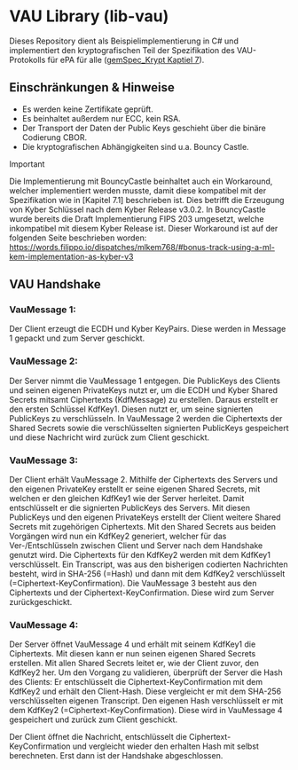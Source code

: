 # VAU Library (lib-vau)

Dieses Repository dient als Beispielimplementierung in C# und implementiert den kryptografischen Teil der Spezifikation des VAU-Protokolls für ePA für alle ([gemSpec_Krypt Kaptiel 7](https://gemspec.gematik.de/docs/gemSpec/gemSpec_Krypt/latest/#7)). 

## Einschränkungen & Hinweise

- Es werden keine Zertifikate geprüft. 
- Es beinhaltet außerdem nur ECC, kein RSA.
- Der Transport der Daten der Public Keys geschieht über die binäre Codierung CBOR.
- Die kryptografischen Abhängigkeiten sind u.a. Bouncy Castle.

> [!IMPORTANT]
> Die Implementierung mit BouncyCastle beinhaltet auch ein Workaround, welcher implementiert werden musste, damit diese kompatibel mit der Spezifikation wie in [Kapitel 7.1] beschrieben ist. Dies betrifft die Erzeugung von Kyber Schlüssel nach dem Kyber Release v3.0.2. In BouncyCastle wurde bereits die Draft Implementierung FIPS 203 umgesetzt, welche inkompatibel mit diesem Kyber Release ist. Dieser Workaround ist auf der folgenden Seite beschrieben worden:
> https://words.filippo.io/dispatches/mlkem768/#bonus-track-using-a-ml-kem-implementation-as-kyber-v3

## VAU Handshake
<!--
In der Datei [VauHandshakeTest.cs](lib-vau-csharp-test/VauHandshakeTest.cs) befindet sich eine Beispielimplementierung des gesamten Handshakes wie er in der Spezifikation im [Kapitel 7.1](https://gemspec.gematik.de/docs/gemSpec/gemSpec_Krypt/latest/#7.1) beschrieben ist:
-->

### VauMessage 1:
Der Client erzeugt die ECDH und Kyber KeyPairs. Diese werden in Message 1 gepackt und zum Server geschickt.

### VauMessage 2:
Der Server nimmt die VauMessage 1 entgegen. Die PublicKeys des Clients und seinen eigenen PrivateKeys nutzt er,
um die ECDH und Kyber Shared Secrets mitsamt Ciphertexts (KdfMessage) zu erstellen. Daraus erstellt er den ersten Schlüssel KdfKey1.
Diesen nutzt er, um seine signierten PublicKeys zu verschlüsseln. In VauMessage 2 werden die Ciphertexts der Shared
Secrets sowie die verschlüsselten signierten PublicKeys gespeichert und diese Nachricht wird zurück zum Client geschickt.

### VauMessage 3:
Der Client erhält VauMessage 2. Mithilfe der Ciphertexts des Servers und den eigenen PrivateKey erstellt er seine
eigenen Shared Secrets, mit welchen er den gleichen KdfKey1 wie der Server herleitet. Damit entschlüsselt er die signierten
PublicKeys des Servers. Mit diesen PublicKeys und den eigenen PrivateKeys erstellt der Client weitere Shared Secrets
mit zugehörigen Ciphertexts. Mit den Shared Secrets aus beiden Vorgängen wird nun ein KdfKey2 generiert, welcher für das
Ver-/Entschlüsseln zwischen Client und Server nach dem Handshake genutzt wird. Die Ciphertexts für den KdfKey2 werden mit
dem KdfKey1 verschlüsselt. Ein Transcript, was aus den bisherigen codierten Nachrichten besteht, wird in SHA-256 (=Hash) und dann mit
dem KdfKey2 verschlüsselt (=Ciphertext-KeyConfirmation). Die VauMessage 3 besteht aus den Ciphertexts und der Ciphertext-KeyConfirmation. Diese wird
zum Server zurückgeschickt.

### VauMessage 4:
Der Server öffnet VauMessage 4 und erhält mit seinem KdfKey1 die Ciphertexts. Mit diesen kann er nun seinen eigenen Shared Secrets
erstellen. Mit allen Shared Secrets leitet er, wie der Client zuvor, den KdfKey2 her. Um den Vorgang zu validieren, überprüft der
Server die Hash des Clients: Er entschlüsselt die Ciphertext-KeyConfirmation mit dem KdfKey2 und erhält den Client-Hash. 
Diese vergleicht er mit dem SHA-256 verschlüsselten eigenen Transcript. Den eigenen Hash verschlüsselt er mit dem KdfKey2 (=Ciphertext-KeyConfirmation).
Diese wird in VauMessage 4 gespeichert und zurück zum Client geschickt.

Der Client öffnet die Nachricht, entschlüsselt die Ciphertext-KeyConfirmation und vergleicht wieder den erhalten Hash mit selbst berechneten.
Erst dann ist der Handshake abgeschlossen.
